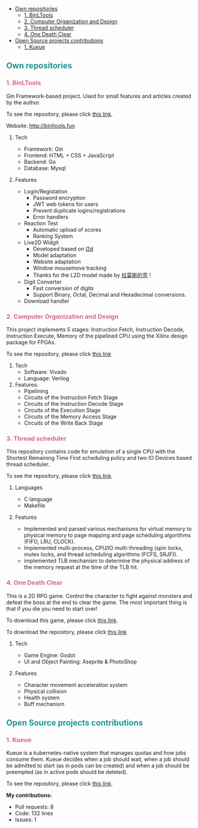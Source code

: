 - [Own repositories](#own-repositories)
  - [1. BinLTools](#1-binltools)
  - [2. Computer Organization and Design](#2-computer-organization-and-design)
  - [3. Thread scheduler](#3-thread-scheduler)
  - [4. One Death Clear](#4-one-death-clear)
- [Open Source projects contributions](#open-source-projects-contributions)
  - [1. Kueue](#1-kueue)

## <span style="color:#1e9595">Own repositories</span>

### <span style="color:#c7437ccd">1. BinLTools</span>

Gin Framework-based project.
Used for small features and articles created by the author.

To see the repository, please click [this link](https://github.com/BinL233/BinLTools_Gin).

Website: http://binltools.fun

1. Tech
    - Framework: Gin
    - Frontend: HTML + CSS + JavaScript
    - Backend: Go
    - Database: Mysql

2. Features
    - Login/Registation
        - Password encryption
        - JWT web tokens for users
        - Prevent duplicate logins/registrations
        - Error handlers
    - Reaction Test
        - Automatic upload of scores
        - Ranking System
    - Live2D Widgit
        - Developed based on [l2d](https://github.com/UsernameFull/l2d)
        - Model adaptation
        - Website adaptation
        - Window mousemove tracking
        - Thanks for the L2D model made by [拉莫斯的壳](https://space.bilibili.com/6769942/?spm_id_from=333.999.0.0) !
    - Digit Converter
        - Fast conversion of digits
        - Support Binary, Octal, Decimal and Hexadecimal conversions.
    - Download handler

### <span style="color:#c7437ccd">2. Computer Organization and Design</span>
This project implements 5 stages: 
Instruction Fetch, Instruction Decode, Instruction Execute, Memory of the pipelined CPU 
using the Xilinx design package for FPGAs.

To see the repository, please click [this link](https://github.com/BinL233/Computer-Organization-and-Design)

1. Tech
   - Software: Vivado
   - Language: Verilog
2. Features:
   - Pipelining
   - Circuits of the Instruction Fetch Stage
   - Circuits of the Instruction Decode Stage
   - Circuits of the Execution Stage
   - Circuits of the Memory Access Stage
   - Circuits of the Write Back Stage


### <span style="color:#c7437ccd">3. Thread scheduler</span>

This repository contains code for emulation of a single CPU with 
the Shortest Remaining Time First scheduling policy 
and two IO Devices based thread scheduler.

To see the repository, please click [this link](https://github.com/BinL233/Thread-scheduler).

1. Languages
   - C language
   - Makefile

2. Features
   - Implemented and parsed various mechanisms for virtual memory to 
   physical memory to page mapping and page scheduling algorithms (FIFO, LRU, CLOCK).
   - Implemented multi-process, CPU/IO multi-threading 
   (spin locks, mutex locks, and thread scheduling algorithms (FCFS, SRJF)).
   - implemented TLB mechanism to determine the 
   physical address of the memory request at the time of the TLB hit.

### <span style="color:#c7437ccd">4. One Death Clear</span>

This is a 2D RPG game. 
Control the character to fight against monsters 
and defeat the boss at the end to clear the game.
The most important thing is that if you die you need to start over!

To download this game, please click [this link](/download/No_Death_Clear_0.8.3.exe).

To download the repository, please click [this link](/download/No_Death_Clear_0.8.3_Project.zip)

1. Tech
   - Game Engine: Godot
   - UI and Object Painting: Aseprite & PhotoShop

2. Features
   - Character movement acceleration system
   - Physical collision
   - Health system
   - Buff mechanism

## <span style="color:#1e9595">Open Source projects contributions</span>

### <span style="color:#c7437ccd">1. Kueue</span>

Kueue is a kubernetes-native system that manages quotas and how jobs consume them. 
Kueue decides when a job should wait, when a job should be admitted to start (as in pods can be created) 
and when a job should be preempted (as in active pods should be deleted).

To see the repository, please click [this link](https://github.com/BinL233/kueue).

**My contributions:**
   - Pull requests: 8
   - Code: 132 lines
   - Issues: 1
